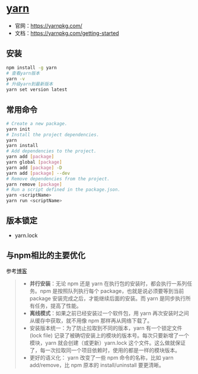 # [yarn](https://yarnpkg.com/)

* 官网：https://yarnpkg.com/
* 文档：https://yarnpkg.com/getting-started

## 安装
```bash
npm install -g yarn
# 查看yarn版本
yarn -v
# 升级yarn到最新版本
yarn set version latest
```

## 常用命令
```bash
# Create a new package.
yarn init
# Install the project dependencies.
yarn
yarn install
# Add dependencies to the project.
yarn add [package]
yarn global [package]
yarn add [package] -D
yarn add [package] --dev
# Remove dependencies from the project.
yarn remove [package]
# Run a script defined in the package.json.
yarn <scriptName>
yarn run <scriptName>
```
## 版本锁定
* yarn.lock

## 与npm相比的主要优化
参考[博客](https://segmentfault.com/a/1190000039684460)

>*  **并行安装**：无论 npm 还是 yarn 在执行包的安装时，都会执行一系列任务。npm 是按照队列执行每个 package，也就是说必须要等到当前 package 安装完成之后，才能继续后面的安装。而 yarn 是同步执行所有任务，提高了性能。
>* **离线模式**：如果之前已经安装过一个软件包，用 yarn 再次安装时之间从缓存中获取，就不用像 npm 那样再从网络下载了。
>* 安装版本统一：为了防止拉取到不同的版本，yarn 有一个锁定文件 (lock file) 记录了被确切安装上的模块的版本号。每次只要新增了一个模块，yarn 就会创建（或更新）yarn.lock 这个文件。这么做就保证了，每一次拉取同一个项目依赖时，使用的都是一样的模块版本。
>* 更好的语义化： yarn 改变了一些 npm 命令的名称，比如 yarn add/remove，比 npm 原本的 install/uninstall 要更清晰。